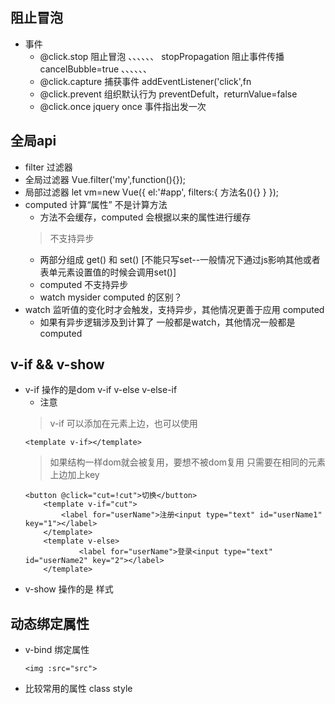 ## 阻止冒泡
- 事件
    - @click.stop 阻止冒泡
    、、、、、、
        stopPropagation 阻止事件传播
        cancelBubble=true
    、、、、、、
    - @click.capture 捕获事件
        addEventListener('click',fn
    - @click.prevent
            组织默认行为
            preventDefult，returnValue=false
    - @click.once
        jquery once 事件指出发一次
## 全局api
- filter 过滤器
- 全局过滤器
        Vue.filter('my',function(){});
- 局部过滤器
        let vm=new Vue({
            el:'#app',
            filters:{
                方法名(){}
            }
        });
- computed 计算“属性” 不是计算方法
    * 方法不会缓存，computed 会根据以来的属性进行缓存 
    > 不支持异步  
    * 两部分组成 get() 和 set() [不能只写set--一般情况下通过js影响其他或者表单元素设置值的时候会调用set()]
    * computed  不支持异步
    * watch mysider computed 的区别？
- watch 监听值的变化时才会触发，支持异步，其他情况更善于应用 computed
    * 如果有异步逻辑涉及到计算了 一般都是watch，其他情况一般都是computed

## v-if && v-show
- v-if 操作的是dom v-if v-else v-else-if
    * 注意
    > v-if 可以添加在元素上边，也可以使用
    ```
    <template v-if></template>
    ```
    > 如果结构一样dom就会被复用，要想不被dom复用  只需要在相同的元素上边加上key
    ```
    <button @click="cut=!cut">切换</button>
        <template v-if="cut">
            <label for="userName">注册<input type="text" id="userName1" key="1"></label>
        </template>
        <template v-else>
                <label for="userName">登录<input type="text" id="userName2" key="2"></label>
        </template>
    ```
- v-show 操作的是 样式

## 动态绑定属性
- v-bind 绑定属性
    ```
    <img :src="src">
    ``` 
- 比较常用的属性 class  style
    ```
    ```


